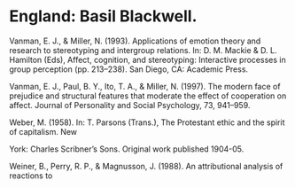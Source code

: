 # England: Basil Blackwell.

Vanman, E. J., & Miller, N. (1993). Applications of emotion theory and research to stereotyping and intergroup relations. In: D. M. Mackie & D. L. Hamilton (Eds), Affect, cognition, and stereotyping: Interactive processes in group perception (pp. 213–238). San Diego, CA: Academic Press.

Vanman, E. J., Paul, B. Y., Ito, T. A., & Miller, N. (1997). The modern face of prejudice and structural features that moderate the effect of cooperation on affect. Journal of Personality and Social Psychology, 73, 941–959.

Weber, M. (1958). In: T. Parsons (Trans.), The Protestant ethic and the spirit of capitalism. New

York: Charles Scribner’s Sons. Original work published 1904-05.

Weiner, B., Perry, R. P., & Magnusson, J. (1988). An attributional analysis of reactions to